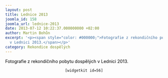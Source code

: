```yaml
---
layout: post
title: Lednice 2013
joomla_id: 158
joomla_url: lednice-2013
date: 2013-07-12 10:22:37.000000000 +02:00
author: Martin Bohůn
excerpt: '<p><span style="color: #000000;">Fotografie z rekondičního pobytu dospělých
  v Lednici 2013.</span></p>'
category: Rekondice dospělých
---
```

<p><span style="color: #000000;">Fotografie z rekondičního pobytu dospělých v Lednici 2013.</span></p>

<p style="text-align: center;"><code>[widgetkit id=56]</code></p>
